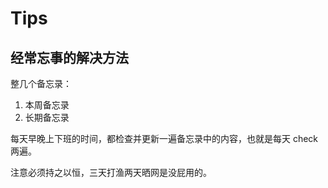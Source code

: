 # Tips



## 经常忘事的解决方法

整几个备忘录：

1. 本周备忘录
2. 长期备忘录

每天早晚上下班的时间，都检查并更新一遍备忘录中的内容，也就是每天 check 两遍。

注意必须持之以恒，三天打渔两天晒网是没屁用的。
